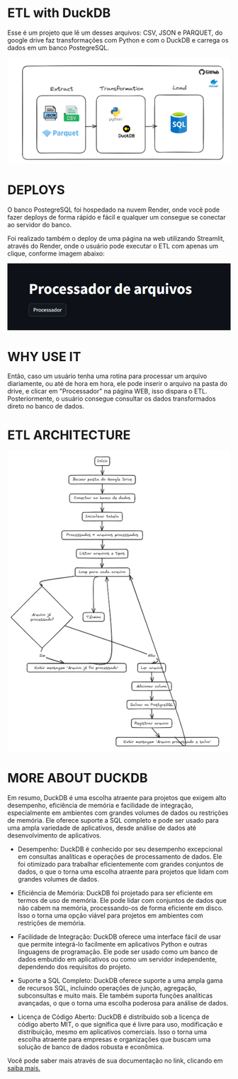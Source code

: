 #  ETL with DuckDB

Esse é um projeto que lê um desses arquivos: CSV, JSON e PARQUET, do google drive faz transformações com Python e com o DuckDB e carrega os dados em um banco PostegreSQL.

![Arquitetura](images/arquitetura_workshop.png)

# DEPLOYS

O banco PostegreSQL foi hospedado na nuvem Render, onde você pode fazer deploys de forma rápido e fácil e qualquer um consegue se conectar ao servidor do banco.

Foi realizado também o deploy de uma página na web utilizando Streamlit, através do Render, onde o usuário pode executar o ETL com apenas um clique, conforme imagem abaixo:

![Streamlit](images/processador.png)

# WHY USE IT

Então, caso um usuário tenha uma rotina para processar um arquivo diariamente, ou até de hora em hora, ele pode inserir o arquivo na pasta do drive, e clicar em "Processador" na página WEB, isso dispara o ETL. Posteriormente, o usuário consegue consultar os dados transformados direto no banco de dados.

# ETL ARCHITECTURE

![Arquitetura](images/mermaid_arquitetura.png)

# MORE ABOUT DUCKDB

Em resumo, DuckDB é uma escolha atraente para projetos que exigem alto desempenho, eficiência de memória e facilidade de integração, especialmente em ambientes com grandes volumes de dados ou restrições de memória. Ele oferece suporte a SQL completo e pode ser usado para uma ampla variedade de aplicativos, desde análise de dados até desenvolvimento de aplicativos.

- Desempenho: DuckDB é conhecido por seu desempenho excepcional em consultas analíticas e operações de processamento de dados. Ele foi otimizado para trabalhar eficientemente com grandes conjuntos de dados, o que o torna uma escolha atraente para projetos que lidam com grandes volumes de dados.

- Eficiência de Memória: DuckDB foi projetado para ser eficiente em termos de uso de memória. Ele pode lidar com conjuntos de dados que não cabem na memória, processando-os de forma eficiente em disco. Isso o torna uma opção viável para projetos em ambientes com restrições de memória.

- Facilidade de Integração: DuckDB oferece uma interface fácil de usar que permite integrá-lo facilmente em aplicativos Python e outras linguagens de programação. Ele pode ser usado como um banco de dados embutido em aplicativos ou como um servidor independente, dependendo dos requisitos do projeto.

- Suporte a SQL Completo: DuckDB oferece suporte a uma ampla gama de recursos SQL, incluindo operações de junção, agregação, subconsultas e muito mais. Ele também suporta funções analíticas avançadas, o que o torna uma escolha poderosa para análise de dados.

- Licença de Código Aberto: DuckDB é distribuído sob a licença de código aberto MIT, o que significa que é livre para uso, modificação e distribuição, mesmo em aplicativos comerciais. Isso o torna uma escolha atraente para empresas e organizações que buscam uma solução de banco de dados robusta e econômica.

Você pode saber mais através de sua documentação no link, clicando em [saiba mais.](https://duckdb.org/docs/api/python/reference/)